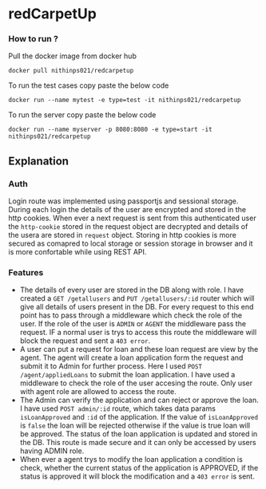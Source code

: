 # redCarpetUp
### How to run ?
Pull the docker image from docker hub
```
docker pull nithinps021/redcarpetup
```
To run the test cases copy paste the below code
```
docker run --name mytest -e type=test -it nithinps021/redcarpetup
```
To run the server copy paste the below code
```
docker run --name myserver -p 8080:8080 -e type=start -it nithinps021/redcarpetup
```
## Explanation
### Auth
Login route was implemented using passportjs and sessional storage. During each login the details of the user are encrypted and stored in the http cookies. When ever a next request is sent from this authenticated user the `http-cookie` stored in the request object are decrypted and details of the usera are stored in `request` object. Storing in http cookies is more secured as comapred to local storage or session storage in browser and it is more confortable while using REST API.

### Features
* The details of every user are stored in the DB along with role. I have created a `GET /getallusers` and `PUT /getallusers/:id` router which will give all details of users present in the DB. For every request to this end point has to pass through a middleware which check the role of the user. If the role of the user is `ADMIN` or `AGENT` the middleware pass the request. IF a normal user is trys to access this route the middleware will block the request and sent a `403 error`.
* A user can put a request for loan and these loan request are view by the agent. The agent will create a loan application form the request and submit it to Admin for further process. Here I used `POST /agent/appliedLoans` to submit the loan application. I have used a middleware to check the role of the user accesing the route. Only user with agent role are allowed to access the route.
*  The Admin can verify the application and can reject or approve the loan. I have used `POST admin/:id` route, which takes data params `isLoanApproved` and `:id` of the application. If the value of `isLoanApproved` is `false` the loan will be rejected otherwise if the value is true loan will be approved. The status of the loan application is updated and stored in the DB. This route is made secure and it can only be accessed by users having ADMIN role.
*  When ever a agent trys to modify the loan application a condition is check, whether the current status of the application is APPROVED, if the status is approved it will block the modification and a `403 error` is sent. 
